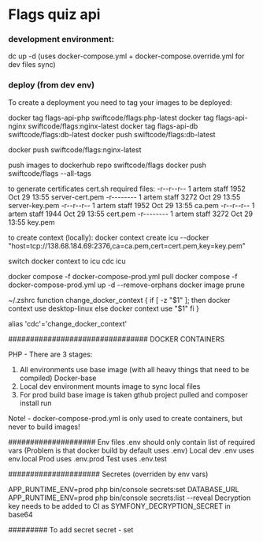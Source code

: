 # Flags quiz api

### development environment:
dc up -d
(uses docker-compose.yml + docker-compose.override.yml for dev files sync)

### deploy (from dev env)
To create a deployment you need to tag your images to be deployed:

docker tag flags-api-php swiftcode/flags:php-latest
docker tag flags-api-nginx swiftcode/flags:nginx-latest
docker tag flags-api-db swiftcode/flags:db-latest
docker push swiftcode/flags:db-latest

docker push swiftcode/flags:nginx-latest

push images to dockerhub repo swiftcode/flags
docker push swiftcode/flags --all-tags

to generate certificates cert.sh 
required files:
-r--r--r--   1 artem  staff      1952 Oct 29 13:55 server-cert.pem
-r--------   1 artem  staff      3272 Oct 29 13:55 server-key.pem
-r--r--r--   1 artem  staff      1952 Oct 29 13:55 ca.pem
-r--r--r--   1 artem  staff      1944 Oct 29 13:55 cert.pem
-r--------   1 artem  staff      3272 Oct 29 13:55 key.pem

to create context (locally):
docker context create icu --docker "host=tcp://138.68.184.69:2376,ca=ca.pem,cert=cert.pem,key=key.pem"

switch docker context to icu
cdc icu

docker compose -f docker-compose-prod.yml pull
docker compose -f docker-compose-prod.yml up -d --remove-orphans
docker image prune

~/.zshrc
function change_docker_context {
if [ -z "$1" ]; then
docker context use desktop-linux
else
docker context use "$1"
fi
}

alias 'cdc'='change_docker_context'


################################
DOCKER CONTAINERS 

PHP - There are 3 stages:
1. All environments use base image (with all heavy things that need to be compiled) Docker-base 
2. Local dev environment mounts image to sync local files
3. For prod build base image is taken gthub project pulled and composer install run

Note! - docker-compose-prod.yml is only used to create containers, but never to build images!

####################
Env files
.env should only contain list of required vars (Problem is that docker build by default uses .env)
Local dev .env uses env.local
Prod uses .env.prod
Test uses .env.test

#####################
Secretes (overriden by env vars)

APP_RUNTIME_ENV=prod php bin/console secrets:set DATABASE_URL
APP_RUNTIME_ENV=prod php bin/console secrets:list --reveal
Decryption key needs to be added to CI as SYMFONY_DECRYPTION_SECRET in base64

#########
To add secret 
secret - set